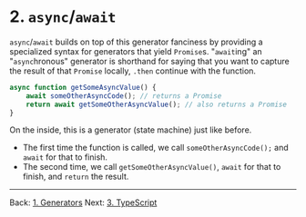 # 2. `async`/`await`

`async`/`await` builds on top of this generator fanciness by providing a specialized syntax for generators that yield `Promise`s.
"`await`ing" an "`async`hronous" generator is shorthand for saying that you want to capture the result of that `Promise` locally, `.then` continue with the function.

```javascript
async function getSomeAsyncValue() {
    await someOtherAsyncCode(); // returns a Promise
    return await getSomeOtherAsyncValue(); // also returns a Promise
}
```

On the inside, this is a generator (state machine) just like before.
* The first time the function is called, we call `someOtherAsyncCode();` and `await` for that to finish.
* The second time, we call `getSomeOtherAsyncValue()`, `await` for that to finish, and `return` the result.

---

Back: [1. Generators](./1.%20Generators.md)
Next: [3. TypeScript](./3.%20TypeScript.md)
